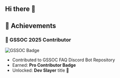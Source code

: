 ## Hi there 👋
## 🏅 Achievements

### 🌟 GSSOC 2025 Contributor
![GSSOC Badge](https://raw.githubusercontent.com/GirlScriptSummerOfCode/discord-bot/main/assets/pro-contributor-badge.png)

- Contributed to GSSOC FAQ Discord Bot Repository
- Earned: **Pro Contributor Badge**
- Unlocked: **Dev Slayer** title 🚀


<!--
**ekaagragupta/ekaagragupta** is a ✨ _special_ ✨ repository because its `README.md` (this file) appears on your GitHub profile.

Here are some ideas to get you started:

- 🔭 I’m currently working on ...
- 🌱 I’m currently learning ...
- 👯 I’m looking to collaborate on ...
- 🤔 I’m looking for help with ...
- 💬 Ask me about ...
- 📫 How to reach me: ...
- 😄 Pronouns: ...
- ⚡ Fun fact: ...
-->
